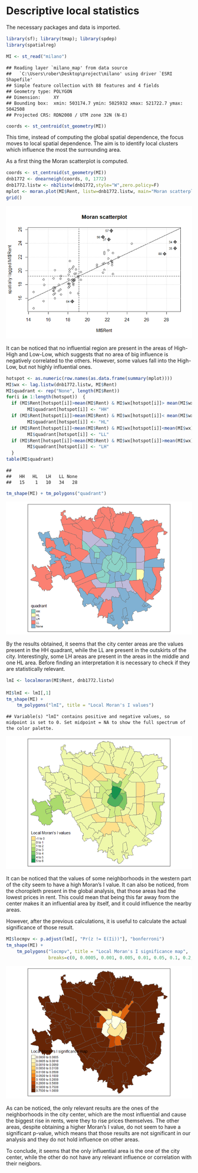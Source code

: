 # Descriptive local statistics

The necessary packages and data is imported.

``` r
library(sf); library(tmap); library(spdep)
library(spatialreg)
```

``` r
MI <- st_read("milano")
```

    ## Reading layer `milano_map' from data source 
    ##   `C:\Users\rober\Desktop\project\milano' using driver `ESRI Shapefile'
    ## Simple feature collection with 88 features and 4 fields
    ## Geometry type: POLYGON
    ## Dimension:     XY
    ## Bounding box:  xmin: 503174.7 ymin: 5025932 xmax: 521722.7 ymax: 5042508
    ## Projected CRS: RDN2008 / UTM zone 32N (N-E)

``` r
coords <- st_centroid(st_geometry(MI))
```

This time, instead of computing the global spatial dependence, the focus
moves to local spatial dependence. The aim is to identify local clusters
which influence the most the surrounding area.

As a first thing the Moran scatterplot is computed.

``` r
coords <- st_centroid(st_geometry(MI))
dnb1772 <- dnearneigh(coords, 0, 1772)
dnb1772.listw <- nb2listw(dnb1772,style="W",zero.policy=F)
mplot <- moran.plot(MI$Rent, listw=dnb1772.listw, main="Moran scatterplot")
grid()
```

![](https://github.com/rorosonoio/Geospatial-analysis-of-Milan-rents/blob/dc00d438885ea5ed785c413ec657ee7d5a6832dd/Descriptive%20spatial%20statistics/Plots%20and%20figures/unnamed-chunk-3-1.png)<!-- -->

It can be noticed that no influential region are present in the areas of
High-High and Low-Low, which suggests that no area of big influence is
negatively correlated to the others. However, some values fall into the
High-Low, but not highly influential ones.

``` r
hotspot <- as.numeric(row.names(as.data.frame(summary(mplot)))) 
MI$wx <- lag.listw(dnb1772.listw, MI$Rent)
MI$quadrant <- rep("None", length(MI$Rent))
for(i in 1:length(hotspot))  {
  if (MI$Rent[hotspot[i]]>mean(MI$Rent) & MI$wx[hotspot[i]]> mean(MI$wx)) 
        MI$quadrant[hotspot[i]] <- "HH" 
  if (MI$Rent[hotspot[i]]>mean(MI$Rent) & MI$wx[hotspot[i]]< mean(MI$wx)) 
        MI$quadrant[hotspot[i]] <- "HL" 
  if (MI$Rent[hotspot[i]]<mean(MI$Rent) & MI$wx[hotspot[i]]<mean(MI$wx)) 
        MI$quadrant[hotspot[i]] <- "LL" 
  if (MI$Rent[hotspot[i]]<mean(MI$Rent) & MI$wx[hotspot[i]]>mean(MI$wx)) 
        MI$quadrant[hotspot[i]] <- "LH" 
  }
table(MI$quadrant)
```

    ## 
    ##   HH   HL   LH   LL None 
    ##   15    1   10   34   28

``` r
tm_shape(MI) + tm_polygons("quadrant")
```

![](https://github.com/rorosonoio/Geospatial-analysis-of-Milan-rents/blob/dc00d438885ea5ed785c413ec657ee7d5a6832dd/Descriptive%20spatial%20statistics/Plots%20and%20figures/unnamed-chunk-5-1.png)<!-- -->

By the results obtained, it seems that the city center areas are the values present in the HH quadrant, while the LL are present in the outskirts of the city. Interestingly, some LH areas are present in the areas in the middle and one HL area. Before finding an interpretation it is necessary to check if they are statistically relevant.

``` r
lmI <- localmoran(MI$Rent, dnb1772.listw)

MI$lmI <- lmI[,1]
tm_shape(MI) + 
    tm_polygons("lmI", title = "Local Moran's I values") 
```

    ## Variable(s) "lmI" contains positive and negative values, so midpoint is set to 0. Set midpoint = NA to show the full spectrum of the color palette.

![](https://github.com/rorosonoio/Geospatial-analysis-of-Milan-rents/blob/dc00d438885ea5ed785c413ec657ee7d5a6832dd/Descriptive%20spatial%20statistics/Plots%20and%20figures/unnamed-chunk-6-1.png)<!-- -->

It can be noticed that the values of some neighborhoods in the western
part of the city seem to have a high Moran’s I value. It can also be
noticed, from the choropleth present in the global analysis, that those
areas had the lowest prices in rent. This could mean that being this far
away from the center makes it an influential area by itself, and it could
influence the nearby areas.

However, after the previous calculations, it is useful to calculate the actual
significance of those result.

``` r
MI$locmpv <- p.adjust(lmI[, "Pr(z != E(Ii))"], "bonferroni")
tm_shape(MI) + 
    tm_polygons("locmpv", title = "Local Moran's I significance map",
                breaks=c(0, 0.0005, 0.001, 0.005, 0.01, 0.05, 0.1, 0.2, 0.5, 0.75, 1)) 
```

![](https://github.com/rorosonoio/Geospatial-analysis-of-Milan-rents/blob/dc00d438885ea5ed785c413ec657ee7d5a6832dd/Descriptive%20spatial%20statistics/Plots%20and%20figures/unnamed-chunk-7-1.png)<!-- -->

As can be noticed, the only relevant results are the ones of the
neighborhoods in the city center, which are the most influential and cause the
biggest rise in rents, were they to rise prices themselves. The other
areas, despite obtaining a higher Moran’s I value, do not seem to have a
significant p-value, which means that those results are not significant
in our analysis and they do not hold influence on other areas.

To conclude, it seems that the only influential area is the one of the city center, while the other do not have any relevant influence or correlation with their neigbors.
